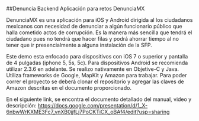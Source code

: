 ##Denuncia Backend
Aplicación para retos DenunciaMX

DenunciaMX es una aplicación para iOS y Android dirigida al los ciudadanos mexicanos con necesidad de denunciar a algún funcionario público que halla cometido actos de corrupción. Es la manera más sencilla que tendrá el ciudadano pues no tendrá que hacer filas y podrá ahorrar tiempo al no tener que ir presencialmente a alguna instalación de la SFP.

Este demo esta enfocado para dispositivos con iOS 7 o superior y pantalla de 4 pulgadas (iphone 5, 5s, 5c). Para dispositivos Android se recomienda utilizar 2.3.6 en adelante. Se realizo nativamente en Objetive-C y Java. Utiliza frameworks de Google, MapKit y Amazon para trabajar. Para poder correr el proyecto se deberá clonar el repositorio y agregar las claves de Amazon descritas en el documento proporcionado.

En el siguiente link, se encontra el documento detallado del manual, video y descripción:
<a target="_blank">https://docs.google.com/presentation/d/1_X-6nbwWrKXME3Fc7_vnXB0jjfLj7PoCKTiCX_oBAf4/edit?usp=sharing</a>
